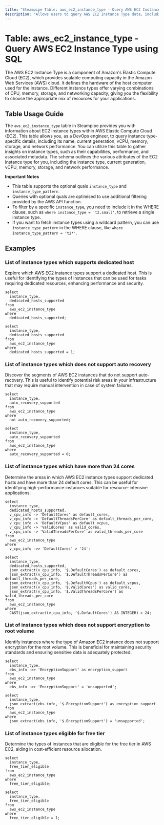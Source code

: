 ```yaml
---
title: "Steampipe Table: aws_ec2_instance_type - Query AWS EC2 Instance Type using SQL"
description: "Allows users to query AWS EC2 Instance Type data, including details about instance type name, current generation, vCPU, memory, storage, and network performance."
---
```


# Table: aws_ec2_instance_type - Query AWS EC2 Instance Type using SQL

The AWS EC2 Instance Type is a component of Amazon's Elastic Compute Cloud (EC2), which provides scalable computing capacity in the Amazon Web Services (AWS) cloud. It defines the hardware of the host computer used for the instance. Different instance types offer varying combinations of CPU, memory, storage, and networking capacity, giving you the flexibility to choose the appropriate mix of resources for your applications.

## Table Usage Guide

The `aws_ec2_instance_type` table in Steampipe provides you with information about EC2 instance types within AWS Elastic Compute Cloud (EC2). This table allows you, as a DevOps engineer, to query instance type-specific details, including its name, current generation, vCPU, memory, storage, and network performance. You can utilize this table to gather insights on instance types, such as their capabilities, performance, and associated metadata. The schema outlines the various attributes of the EC2 instance type for you, including the instance type, current generation, vCPU, memory, storage, and network performance.

**Important Notes**
- This table supports the optional quals `instance_type` and `instance_type_pattern`.
- Queries with optional quals are optimised to use additional filtering provided by the AWS API function.
- To filter by a specific `instance_type`, you need to include it in the WHERE clause, such as `where instance_type = 't2.small'`, to retrieve a single instance type.
- If you want to fetch instance types using a wildcard pattern, you can use `instance_type_pattern` in the WHERE clause, like `where instance_type_pattern = 't2*'`.

## Examples

### List of instance types which supports dedicated host
Explore which AWS EC2 instance types support a dedicated host. This is useful for identifying the types of instances that can be used for tasks requiring dedicated resources, enhancing performance and security.

```sql+postgres
select
  instance_type,
  dedicated_hosts_supported
from
  aws_ec2_instance_type
where
  dedicated_hosts_supported;
```

```sql+sqlite
select
  instance_type,
  dedicated_hosts_supported
from
  aws_ec2_instance_type
where
  dedicated_hosts_supported = 1;
```

### List of instance types which does not support auto recovery
Discover the segments of AWS EC2 instances that do not support auto-recovery. This is useful to identify potential risk areas in your infrastructure that may require manual intervention in case of system failures.

```sql+postgres
select
  instance_type,
  auto_recovery_supported
from
  aws_ec2_instance_type
where
  not auto_recovery_supported;
```

```sql+sqlite
select
  instance_type,
  auto_recovery_supported
from
  aws_ec2_instance_type
where
  auto_recovery_supported = 0;
```

### List of instance types which have more than 24 cores
Determine the areas in which AWS EC2 instance types support dedicated hosts and have more than 24 default cores. This can be useful for identifying high-performance instances suitable for resource-intensive applications.

```sql+postgres
select
  instance_type,
  dedicated_hosts_supported,
  v_cpu_info -> 'DefaultCores' as default_cores,
  v_cpu_info -> 'DefaultThreadsPerCore' as default_threads_per_core,
  v_cpu_info -> 'DefaultVCpus' as default_vcpus,
  v_cpu_info -> 'ValidCores' as valid_cores,
  v_cpu_info -> 'ValidThreadsPerCore' as valid_threads_per_core
from
  aws_ec2_instance_type
where
  v_cpu_info ->> 'DefaultCores' > '24';
```

```sql+sqlite
select
  instance_type,
  dedicated_hosts_supported,
  json_extract(v_cpu_info, '$.DefaultCores') as default_cores,
  json_extract(v_cpu_info, '$.DefaultThreadsPerCore') as default_threads_per_core,
  json_extract(v_cpu_info, '$.DefaultVCpus') as default_vcpus,
  json_extract(v_cpu_info, '$.ValidCores') as valid_cores,
  json_extract(v_cpu_info, '$.ValidThreadsPerCore') as valid_threads_per_core
from
  aws_ec2_instance_type
where
  CAST(json_extract(v_cpu_info, '$.DefaultCores') AS INTEGER) > 24;
```


### List of instance types which does not support encryption to root volume
Identify instances where the type of Amazon EC2 instance does not support encryption for the root volume. This is beneficial for maintaining security standards and ensuring sensitive data is adequately protected.

```sql+postgres
select
  instance_type,
  ebs_info ->> 'EncryptionSupport' as encryption_support
from
  aws_ec2_instance_type
where
  ebs_info ->> 'EncryptionSupport' = 'unsupported';
```

```sql+sqlite
select
  instance_type,
  json_extract(ebs_info, '$.EncryptionSupport') as encryption_support
from
  aws_ec2_instance_type
where
  json_extract(ebs_info, '$.EncryptionSupport') = 'unsupported';
```

### List of instance types eligible for free tier
Determine the types of instances that are eligible for the free tier in AWS EC2, aiding in cost-efficient resource allocation.

```sql+postgres
select
  instance_type,
  free_tier_eligible
from
  aws_ec2_instance_type
where
  free_tier_eligible;
```

```sql+sqlite
select
  instance_type,
  free_tier_eligible
from
  aws_ec2_instance_type
where
  free_tier_eligible = 1;
```
